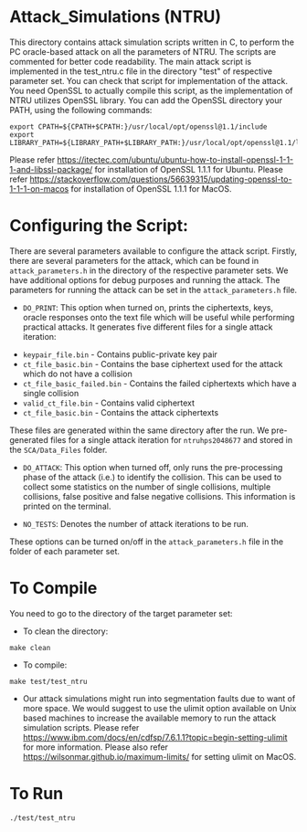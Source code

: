 # Attack_Simulations (NTRU)

This directory contains attack simulation scripts written in C, to perform the PC oracle-based attack on all the parameters of NTRU.
The scripts are commented for better code readability. The main attack script is implemented in the test_ntru.c file in the directory "test" of respective parameter set. You can check that script for implementation of the attack. You need OpenSSL to actually compile this script, as the implementation of NTRU utilizes OpenSSL library. You can add the OpenSSL directory your PATH, using the following commands:
```
export CPATH=${CPATH+$CPATH:}/usr/local/opt/openssl@1.1/include
export LIBRARY_PATH=${LIBRARY_PATH+$LIBRARY_PATH:}/usr/local/opt/openssl@1.1/lib
```

Please refer https://itectec.com/ubuntu/ubuntu-how-to-install-openssl-1-1-1-and-libssl-package/ for installation of OpenSSL 1.1.1 for Ubuntu. Please refer https://stackoverflow.com/questions/56639315/updating-openssl-to-1-1-1-on-macos for installation of OpenSSL 1.1.1 for MacOS.

# Configuring the Script:

There are several parameters available to configure the attack script. Firstly, there are several parameters for the attack, which can be found in `attack_parameters.h` in the directory of the respective parameter sets. We have additional options for debug purposes and running the attack. The parameters for running the attack can be set in the `attack_parameters.h` file.

* `DO_PRINT`: This option when turned on, prints the ciphertexts, keys, oracle responses onto the text file which will be useful while performing practical attacks. It generates five different files for a single attack iteration:

- `keypair_file.bin` - Contains public-private key pair
- `ct_file_basic.bin` - Contains the base ciphertext used for the attack which do not have a collision
- `ct_file_basic_failed.bin` - Contains the failed ciphertexts which have a single collision
- `valid_ct_file.bin` - Contains valid ciphertext
- `ct_file_basic.bin` - Contains the attack ciphertexts

These files are generated within the same directory after the run. We pre-generated files for a single attack iteration for `ntruhps2048677` and stored in the `SCA/Data_Files` folder.

* `DO_ATTACK`: This option when turned off, only runs the pre-processing phase of the attack (i.e.) to identify the collision. This can be used to collect some statistics on the number of single collisions, multiple collisions, false positive and false negative collisions. This information is printed on the terminal.

* `NO_TESTS`: Denotes the number of attack iterations to be run.

These options can be turned on/off in the `attack_parameters.h` file in the folder of each parameter set.

# To Compile

You need to go to the directory of the target parameter set:

* To clean the directory:
```
make clean
```

* To compile:
```
make test/test_ntru
```

* Our attack simulations might run into segmentation faults due to want of more space. We would suggest to use the ulimit option available on Unix based machines to increase the available memory to run the attack simulation scripts. Please refer https://www.ibm.com/docs/en/cdfsp/7.6.1.1?topic=begin-setting-ulimit for more information. Please also refer https://wilsonmar.github.io/maximum-limits/ for setting ulimit on MacOS.

# To Run
```
./test/test_ntru
```
